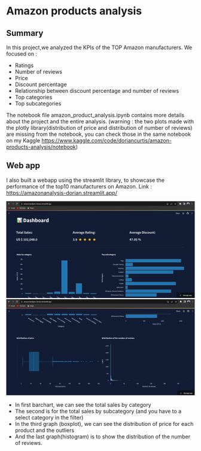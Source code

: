 # Amazon products analysis 
## Summary
In this project,we analyzed the KPIs of the TOP Amazon manufacturers. 
We focused on : 
* Ratings
* Number of reviews
* Price
* Discount percentage
* Relationship between discount percentage and number of reviews
* Top categories
* Top subcategories

The notebook file amazon_product_analysis.ipynb contains more details about the project and the entire analysis. 
(warning : the two plots made with the plotly library(distribution of price and distribution of number of reviews) are missing from the notebook,  you can check those in the same notebook on my Kaggle  https://www.kaggle.com/code/doriancurtis/amazon-products-analysis/notebook)

## Web app 
I also built a webapp using the streamlit library, to showcase the performance of the top10 manufacturers on Amazon. 
Link : https://amazonanalysis-dorian.streamlit.app/

![firstpage.PNG](webapp_im1.PNG)
![secondpage.PNG](webapp_im2.PNG)

 * In first barchart, we can see the total sales by category 
 * The second is for the total sales by subcategory (and you have to a select category in the filter)
 * In the third graph (boxplot), we can see the distribution of price for each product and the outliers
 * And the last graph(histogram) is to show the distribution of the number of reviews.


